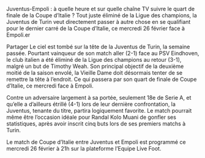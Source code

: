 Juventus-Empoli : à quelle heure et sur quelle chaîne TV suivre le quart de finale de la Coupe d’Italie ?
Tout juste éliminé de la Ligue des champions, la Juventus de Turin veut directement passer à autre chose en se qualifiant pour le dernier carré de la Coupe d’Italie, ce mercredi 26 février face à Empoli.er

Partager
Le ciel est tombé sur la tête de la Juventus de Turin, la semaine passée. Pourtant vainqueur de son match aller (2-1) face au PSV Eindhoven, le club italien a été éliminé de la Ligue des champions au retour (3-1), malgré un but de Timothy Weah. Son principal objectif de la deuxième moitié de la saison envolé, la Vieille Dame doit désormais tenter de se remettre la tête à l’endroit. Ce qui passera par son quart de finale de Coupe d’Italie, ce mercredi face à Empoli.

Contre un adversaire largement à sa portée, seulement 18e de Serie A, et qu’elle a d’ailleurs étrillé (4-1) lors de leur dernière confrontation, la Juventus, tenante du titre, partira logiquement favorite. Le match pourrait même être l’occasion idéale pour Randal Kolo Muani de gonfler ses statistiques, après avoir inscrit cinq buts lors de ses premiers matchs à Turin.


Le match de Coupe d’Italie entre Juventus et Empoli est programmé ce mercredi 26 février à 21h sur la plateforme l’Equipe Live Foot.
